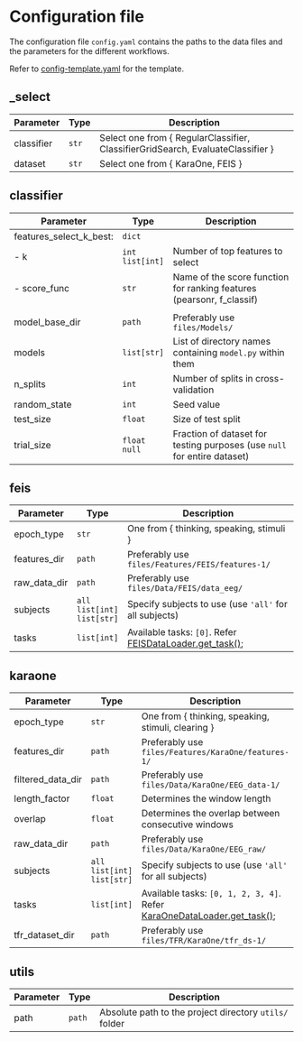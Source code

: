 # Configuration file

The configuration file `config.yaml` contains the paths to the data files and the parameters for the different workflows.

Refer to [config-template.yaml](https://github.com/AshrithSagar/EEG-Imagined-speech-recognition/blob/main/config-template.yaml) for the template.

## _select

| Parameter  | Type  | Description                                                                     |
| ---------- | ----- | ------------------------------------------------------------------------------- |
| classifier | `str` | Select one from { RegularClassifier, ClassifierGridSearch, EvaluateClassifier } |
| dataset    | `str` | Select one from { KaraOne, FEIS }                                               |

## classifier

| Parameter               | Type                   | Description                                                              |
| ----------------------- | ---------------------- | ------------------------------------------------------------------------ |
| features_select_k_best: | `dict`                 |                                                                          |
| - k                     | `int` <br> `list[int]` | Number of top features to select                                         |
| - score_func            | `str`                  | Name of the score function for ranking features (pearsonr, f_classif)    |
|                         |                        |                                                                          |
| model_base_dir          | `path`                 | Preferably use `files/Models/`                                           |
| models                  | `list[str]`            | List of directory names containing `model.py` within them                |
| n_splits                | `int`                  | Number of splits in cross-validation                                     |
| random_state            | `int`                  | Seed value                                                               |
| test_size               | `float`                | Size of test split                                                       |
| trial_size              | `float` <br> `null`    | Fraction of dataset for testing purposes (use `null` for entire dataset) |

## feis

| Parameter    | Type                                    | Description                                                                                                                                              |
| ------------ | --------------------------------------- | -------------------------------------------------------------------------------------------------------------------------------------------------------- |
| epoch_type   | `str`                                   | One from { thinking, speaking, stimuli }                                                                                                                 |
| features_dir | `path`                                  | Preferably use `files/Features/FEIS/features-1/`                                                                                                         |
| raw_data_dir | `path`                                  | Preferably use `files/Data/FEIS/data_eeg/`                                                                                                               |
| subjects     | `all` <br> `list[int]` <br> `list[str]` | Specify subjects to use (use `'all'` for all subjects)                                                                                                   |
| tasks        | `list[int]`                             | Available tasks: `[0]`. Refer [FEISDataLoader.get_task()](https://github.com/AshrithSagar/EEG-Imagined-speech-recognition/blob/main/utils/feis.py#L356); |

## karaone

| Parameter         | Type                                    | Description                                                                                                                                                                |
| ----------------- | --------------------------------------- | -------------------------------------------------------------------------------------------------------------------------------------------------------------------------- |
| epoch_type        | `str`                                   | One from { thinking, speaking, stimuli, clearing }                                                                                                                         |
| features_dir      | `path`                                  | Preferably use `files/Features/KaraOne/features-1/`                                                                                                                        |
| filtered_data_dir | `path`                                  | Preferably use `files/Data/KaraOne/EEG_data-1/`                                                                                                                            |
| length_factor     | `float`                                 | Determines the window length                                                                                                                                               |
| overlap           | `float`                                 | Determines the overlap between consecutive windows                                                                                                                         |
| raw_data_dir      | `path`                                  | Preferably use `files/Data/KaraOne/EEG_raw/`                                                                                                                               |
| subjects          | `all` <br> `list[int]` <br> `list[str]` | Specify subjects to use (use `'all'` for all subjects)                                                                                                                     |
| tasks             | `list[int]`                             | Available tasks: `[0, 1, 2, 3, 4]`. Refer [KaraOneDataLoader.get_task()](https://github.com/AshrithSagar/EEG-Imagined-speech-recognition/blob/main/utils/karaone.py#L885); |
| tfr_dataset_dir   | `path`                                  | Preferably use `files/TFR/KaraOne/tfr_ds-1/`                                                                                                                               |

## utils

| Parameter | Type   | Description                                            |
| --------- | ------ | ------------------------------------------------------ |
| path      | `path` | Absolute path to the project directory `utils/` folder |
